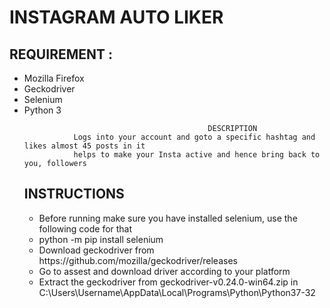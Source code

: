 #                                                 INSTAGRAM AUTO LIKER

## REQUIREMENT : 
<ul> 
<li> Mozilla Firefox
<li> Geckodriver 
<li> Selenium
<li> Python 3


~~~~~~~~~~~~~~~~~~~~~~~~~~~~~~~~~~~~~~~~~~~~~~~~~~~~~~~~~~~~~~~~~~~~~~~~~~~~~~~~~~~~~~~~~~~~~~~~~
                                         DESCRIPTION
           Logs into your account and goto a specific hashtag and likes almost 45 posts in it
           helps to make your Insta active and hence bring back to you, followers
~~~~~~~~~~~~~~~~~~~~~~~~~~~~~~~~~~~~~~~~~~~~~~~~~~~~~~~~~~~~~~~~~~~~~~~~~~~~~~~~~~~~~~~~~~~~~~~~~

## INSTRUCTIONS
 <ul>
 <li>Before running make sure you have installed selenium, use the following code for that
       <li>python -m pip install selenium
       <li>Download geckodriver from <a>https://github.com/mozilla/geckodriver/releases<a> 
       <li>Go to assest and download driver according to your platform
       <li>Extract the geckodriver from geckodriver-v0.24.0-win64.zip in
       C:\Users\Username\AppData\Local\Programs\Python\Python37-32

